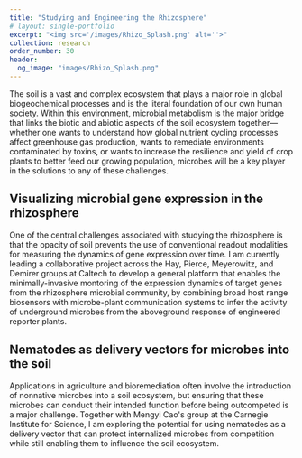 ```yaml
---
title: "Studying and Engineering the Rhizosphere"
# layout: single-portfolio
excerpt: "<img src='/images/Rhizo_Splash.png' alt=''>"
collection: research
order_number: 30
header: 
  og_image: "images/Rhizo_Splash.png"
---
```

The soil is a vast and complex ecosystem that plays a major role in global biogeochemical processes and is the literal foundation of our own human society. Within this environment, microbial metabolism is the major bridge that links the biotic and abiotic aspects of the soil ecosystem together— whether one wants to understand how global nutrient cycling processes affect greenhouse gas production, wants to remediate environments contaminated by toxins, or wants to increase the resilience and yield of crop plants to better feed our growing population, microbes will be a key player in the solutions to any of these challenges. 

## Visualizing microbial gene expression in the rhizosphere
One of the central challenges associated with studying the rhizosphere is that the opacity of soil prevents the use of conventional readout modalities for measuring the dynamics of gene expression over time. I am currently leading a collaborative project across the Hay, Pierce, Meyerowitz, and Demirer groups at Caltech to develop a general platform that enables the minimally-invasive montoring of the expression dynamics of target genes from the rhizosphere microbial community, by combining broad host range biosensors with microbe-plant communication systems to infer the activity of underground microbes from the aboveground response of engineered reporter plants.

## Nematodes as delivery vectors for microbes into the soil
Applications in agriculture and bioremediation often involve the introduction of nonnative microbes into a soil ecosystem, but ensuring that these microbes can conduct their intended function before being outcompeted is a major challenge. Together with Mengyi Cao's group at the Carnegie Institute for Science, I am exploring the potential for using nematodes as a delivery vector that can protect internalized microbes from competition while still enabling them to influence the soil ecosystem.